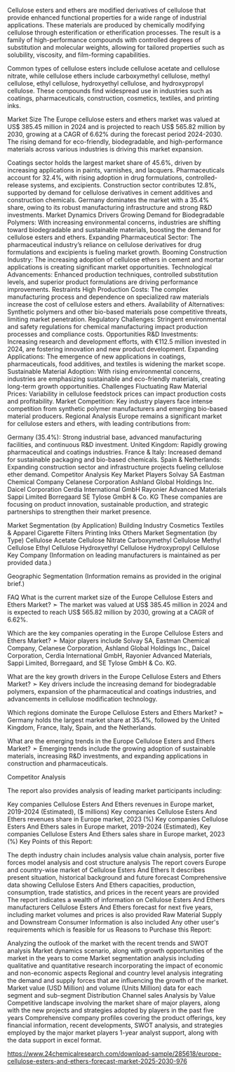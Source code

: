 Cellulose esters and ethers are modified derivatives of cellulose that provide enhanced functional properties for a wide range of industrial applications. These materials are produced by chemically modifying cellulose through esterification or etherification processes. The result is a family of high-performance compounds with controlled degrees of substitution and molecular weights, allowing for tailored properties such as solubility, viscosity, and film-forming capabilities.

Common types of cellulose esters include cellulose acetate and cellulose nitrate, while cellulose ethers include carboxymethyl cellulose, methyl cellulose, ethyl cellulose, hydroxyethyl cellulose, and hydroxypropyl cellulose. These compounds find widespread use in industries such as coatings, pharmaceuticals, construction, cosmetics, textiles, and printing inks.

Market Size
The Europe cellulose esters and ethers market was valued at US$ 385.45 million in 2024 and is projected to reach US$ 565.82 million by 2030, growing at a CAGR of 6.62% during the forecast period 2024-2030. The rising demand for eco-friendly, biodegradable, and high-performance materials across various industries is driving this market expansion.

Coatings sector holds the largest market share of 45.6%, driven by increasing applications in paints, varnishes, and lacquers.
Pharmaceuticals account for 32.4%, with rising adoption in drug formulations, controlled-release systems, and excipients.
Construction sector contributes 12.8%, supported by demand for cellulose derivatives in cement additives and construction chemicals.
Germany dominates the market with a 35.4% share, owing to its robust manufacturing infrastructure and strong R&D investments.
Market Dynamics 
Drivers
Growing Demand for Biodegradable Polymers: With increasing environmental concerns, industries are shifting toward biodegradable and sustainable materials, boosting the demand for cellulose esters and ethers.
Expanding Pharmaceutical Sector: The pharmaceutical industry’s reliance on cellulose derivatives for drug formulations and excipients is fueling market growth.
Booming Construction Industry: The increasing adoption of cellulose ethers in cement and mortar applications is creating significant market opportunities.
Technological Advancements: Enhanced production techniques, controlled substitution levels, and superior product formulations are driving performance improvements.
Restraints
High Production Costs: The complex manufacturing process and dependence on specialized raw materials increase the cost of cellulose esters and ethers.
Availability of Alternatives: Synthetic polymers and other bio-based materials pose competitive threats, limiting market penetration.
Regulatory Challenges: Stringent environmental and safety regulations for chemical manufacturing impact production processes and compliance costs.
Opportunities
R&D Investments: Increasing research and development efforts, with €112.5 million invested in 2024, are fostering innovation and new product development.
Expanding Applications: The emergence of new applications in coatings, pharmaceuticals, food additives, and textiles is widening the market scope.
Sustainable Material Adoption: With rising environmental concerns, industries are emphasizing sustainable and eco-friendly materials, creating long-term growth opportunities.
Challenges
Fluctuating Raw Material Prices: Variability in cellulose feedstock prices can impact production costs and profitability.
Market Competition: Key industry players face intense competition from synthetic polymer manufacturers and emerging bio-based material producers.
Regional Analysis
Europe remains a significant market for cellulose esters and ethers, with leading contributions from:

Germany (35.4%): Strong industrial base, advanced manufacturing facilities, and continuous R&D investment.
United Kingdom: Rapidly growing pharmaceutical and coatings industries.
France & Italy: Increased demand for sustainable packaging and bio-based chemicals.
Spain & Netherlands: Expanding construction sector and infrastructure projects fueling cellulose ether demand.
Competitor Analysis 
Key Market Players
Solvay SA
Eastman Chemical Company
Celanese Corporation
Ashland Global Holdings Inc.
Daicel Corporation
Cerdia International GmbH
Rayonier Advanced Materials
Sappi Limited
Borregaard
SE Tylose GmbH & Co. KG
These companies are focusing on product innovation, sustainable production, and strategic partnerships to strengthen their market presence.

Market Segmentation (by Application)
Building Industry
Cosmetics
Textiles & Apparel
Cigarette Filters
Printing Inks
Others
Market Segmentation (by Type)
Cellulose Acetate
Cellulose Nitrate
Carboxymethyl Cellulose
Methyl Cellulose
Ethyl Cellulose
Hydroxyethyl Cellulose
Hydroxypropyl Cellulose
Key Company
(Information on leading manufacturers is maintained as per provided data.)

Geographic Segmentation
(Information remains as provided in the original brief.)

FAQ 
What is the current market size of the Europe Cellulose Esters and Ethers Market?
➣ The market was valued at US$ 385.45 million in 2024 and is expected to reach US$ 565.82 million by 2030, growing at a CAGR of 6.62%.

Which are the key companies operating in the Europe Cellulose Esters and Ethers Market?
➣ Major players include Solvay SA, Eastman Chemical Company, Celanese Corporation, Ashland Global Holdings Inc., Daicel Corporation, Cerdia International GmbH, Rayonier Advanced Materials, Sappi Limited, Borregaard, and SE Tylose GmbH & Co. KG.

What are the key growth drivers in the Europe Cellulose Esters and Ethers Market?
➣ Key drivers include the increasing demand for biodegradable polymers, expansion of the pharmaceutical and coatings industries, and advancements in cellulose modification technology.

Which regions dominate the Europe Cellulose Esters and Ethers Market?
➣ Germany holds the largest market share at 35.4%, followed by the United Kingdom, France, Italy, Spain, and the Netherlands.

What are the emerging trends in the Europe Cellulose Esters and Ethers Market?
➣ Emerging trends include the growing adoption of sustainable materials, increasing R&D investments, and expanding applications in construction and pharmaceuticals.

Competitor Analysis

The report also provides analysis of leading market participants including:

Key companies Cellulose Esters And Ethers revenues in Europe market, 2019-2024 (Estimated), ($ millions)
Key companies Cellulose Esters And Ethers revenues share in Europe market, 2023 (%)
Key companies Cellulose Esters And Ethers sales in Europe market, 2019-2024 (Estimated),
Key companies Cellulose Esters And Ethers sales share in Europe market, 2023 (%)
Key Points of this Report:

The depth industry chain includes analysis value chain analysis, porter five forces model analysis and cost structure analysis
The report covers Europe and country-wise market of Cellulose Esters And Ethers
It describes present situation, historical background and future forecast
Comprehensive data showing Cellulose Esters And Ethers capacities, production, consumption, trade statistics, and prices in the recent years are provided
The report indicates a wealth of information on Cellulose Esters And Ethers manufacturers
Cellulose Esters And Ethers forecast for next five years, including market volumes and prices is also provided
Raw Material Supply and Downstream Consumer Information is also included
Any other user's requirements which is feasible for us
Reasons to Purchase this Report:

Analyzing the outlook of the market with the recent trends and SWOT analysis
Market dynamics scenario, along with growth opportunities of the market in the years to come
Market segmentation analysis including qualitative and quantitative research incorporating the impact of economic and non-economic aspects
Regional and country level analysis integrating the demand and supply forces that are influencing the growth of the market.
Market value (USD Million) and volume (Units Million) data for each segment and sub-segment
Distribution Channel sales Analysis by Value
Competitive landscape involving the market share of major players, along with the new projects and strategies adopted by players in the past five years
Comprehensive company profiles covering the product offerings, key financial information, recent developments, SWOT analysis, and strategies employed by the major market players
1-year analyst support, along with the data support in excel format.

https://www.24chemicalresearch.com/download-sample/285618/europe-cellulose-esters-and-ethers-forecast-market-2025-2030-976 
